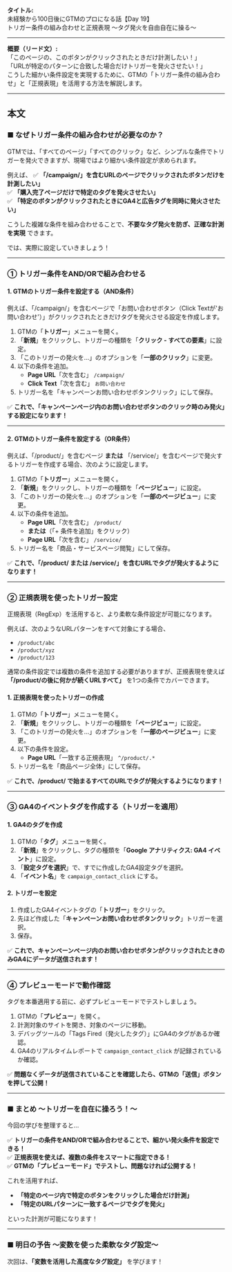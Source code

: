 **タイトル:**  
未経験から100日後にGTMのプロになる話【Day 19】  
トリガー条件の組み合わせと正規表現 〜タグ発火を自由自在に操る〜

---

**概要（リード文）:**  
「このページの、このボタンがクリックされたときだけ計測したい！」  
「URLが特定のパターンに合致した場合だけトリガーを発火させたい！」  
こうした細かい条件設定を実現するために、GTMの「トリガー条件の組み合わせ」と「正規表現」を活用する方法を解説します。

---

## **本文**

### ■ なぜトリガー条件の組み合わせが必要なのか？

GTMでは、「すべてのページ」「すべてのクリック」など、シンプルな条件でトリガーを発火できますが、現場ではより細かい条件設定が求められます。

例えば、
✅ **「/campaign/」を含むURLのページでクリックされたボタンだけを計測したい」**  
✅ **「購入完了ページだけで特定のタグを発火させたい」**  
✅ **「特定のボタンがクリックされたときにGA4と広告タグを同時に発火させたい」**  

こうした複雑な条件を組み合わせることで、**不要なタグ発火を防ぎ、正確な計測を実現** できます。

では、実際に設定していきましょう！

---

### **① トリガー条件をAND/ORで組み合わせる**

#### **1. GTMのトリガー条件を設定する（AND条件）**

例えば、「/campaign/」を含むページで「お問い合わせボタン（Click Textが'お問い合わせ'）」がクリックされたときだけタグを発火させる設定を作成します。

1. GTMの「**トリガー**」メニューを開く。
2. 「**新規**」をクリックし、トリガーの種類を「**クリック - すべての要素**」に設定。
3. 「このトリガーの発火を…」のオプションを「**一部のクリック**」に変更。
4. 以下の条件を追加。
   - **Page URL**「次を含む」 `/campaign/`
   - **Click Text**「次を含む」 `お問い合わせ`
5. トリガー名を「キャンペーンお問い合わせボタンクリック」にして保存。

✅ **これで、「キャンペーンページ内のお問い合わせボタンのクリック時のみ発火」する設定になります！**

---

#### **2. GTMのトリガー条件を設定する（OR条件）**

例えば、「/product/」を含むページ **または** 「/service/」を含むページで発火するトリガーを作成する場合、次のように設定します。

1. GTMの「**トリガー**」メニューを開く。
2. 「**新規**」をクリックし、トリガーの種類を「**ページビュー**」に設定。
3. 「このトリガーの発火を…」のオプションを「**一部のページビュー**」に変更。
4. 以下の条件を追加。
   - **Page URL**「次を含む」 `/product/`
   - **または**（「+ 条件を追加」をクリック）
   - **Page URL**「次を含む」 `/service/`
5. トリガー名を「商品・サービスページ閲覧」にして保存。

✅ **これで、「/product/ または /service/」を含むURLでタグが発火するようになります！**

---

### **② 正規表現を使ったトリガー設定**

正規表現（RegExp）を活用すると、より柔軟な条件設定が可能になります。

例えば、次のようなURLパターンをすべて対象にする場合、
- `/product/abc`
- `/product/xyz`
- `/product/123`

通常の条件設定では複数の条件を追加する必要がありますが、正規表現を使えば **「/product/の後に何かが続くURLすべて」** を1つの条件でカバーできます。

#### **1. 正規表現を使ったトリガーの作成**

1. GTMの「**トリガー**」メニューを開く。
2. 「**新規**」をクリックし、トリガーの種類を「**ページビュー**」に設定。
3. 「このトリガーの発火を…」のオプションを「**一部のページビュー**」に変更。
4. 以下の条件を設定。
   - **Page URL**「一致する正規表現」 `^/product/.*`
5. トリガー名を「商品ページ全体」にして保存。

✅ **これで、/product/ で始まるすべてのURLでタグが発火するようになります！**

---

### **③ GA4のイベントタグを作成する（トリガーを適用）**

#### **1. GA4のタグを作成**

1. GTMの「**タグ**」メニューを開く。
2. 「**新規**」をクリックし、タグの種類を「**Google アナリティクス: GA4 イベント**」に設定。
3. 「**設定タグを選択**」で、すでに作成したGA4設定タグを選択。
4. 「**イベント名**」を `campaign_contact_click` にする。

#### **2. トリガーを設定**

1. 作成したGA4イベントタグの「**トリガー**」をクリック。
2. 先ほど作成した「**キャンペーンお問い合わせボタンクリック**」トリガーを選択。
3. 保存。

✅ **これで、キャンペーンページ内のお問い合わせボタンがクリックされたときのみGA4にデータが送信されます！**

---

### **④ プレビューモードで動作確認**

タグを本番適用する前に、必ずプレビューモードでテストしましょう。

1. GTMの「**プレビュー**」を開く。
2. 計測対象のサイトを開き、対象のページに移動。
3. デバッグツールの「Tags Fired（発火したタグ）」にGA4のタグがあるか確認。
4. GA4のリアルタイムレポートで `campaign_contact_click` が記録されているか確認。

✅ **問題なくデータが送信されていることを確認したら、GTMの「送信」ボタンを押して公開！**

---

### **■ まとめ 〜トリガーを自在に操ろう！〜**

今回の学びを整理すると…

✅ **トリガーの条件をAND/ORで組み合わせることで、細かい発火条件を設定できる！**  
✅ **正規表現を使えば、複数の条件をスマートに指定できる！**  
✅ **GTMの「プレビューモード」でテストし、問題なければ公開する！**  

これを活用すれば、
- **「特定のページ内で特定のボタンをクリックした場合だけ計測」**
- **「特定のURLパターンに一致するページでタグを発火」**

といった計測が可能になります！

---

### **■ 明日の予告 〜変数を使った柔軟なタグ設定〜**

次回は、**「変数を活用した高度なタグ設定」** を学びます！

